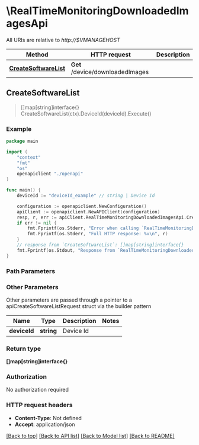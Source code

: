 # \RealTimeMonitoringDownloadedImagesApi

All URIs are relative to *http://$VMANAGEHOST*

Method | HTTP request | Description
------------- | ------------- | -------------
[**CreateSoftwareList**](RealTimeMonitoringDownloadedImagesApi.md#CreateSoftwareList) | **Get** /device/downloadedImages | 



## CreateSoftwareList

> []map[string]interface{} CreateSoftwareList(ctx).DeviceId(deviceId).Execute()





### Example

```go
package main

import (
    "context"
    "fmt"
    "os"
    openapiclient "./openapi"
)

func main() {
    deviceId := "deviceId_example" // string | Device Id

    configuration := openapiclient.NewConfiguration()
    apiClient := openapiclient.NewAPIClient(configuration)
    resp, r, err := apiClient.RealTimeMonitoringDownloadedImagesApi.CreateSoftwareList(context.Background()).DeviceId(deviceId).Execute()
    if err != nil {
        fmt.Fprintf(os.Stderr, "Error when calling `RealTimeMonitoringDownloadedImagesApi.CreateSoftwareList``: %v\n", err)
        fmt.Fprintf(os.Stderr, "Full HTTP response: %v\n", r)
    }
    // response from `CreateSoftwareList`: []map[string]interface{}
    fmt.Fprintf(os.Stdout, "Response from `RealTimeMonitoringDownloadedImagesApi.CreateSoftwareList`: %v\n", resp)
}
```

### Path Parameters



### Other Parameters

Other parameters are passed through a pointer to a apiCreateSoftwareListRequest struct via the builder pattern


Name | Type | Description  | Notes
------------- | ------------- | ------------- | -------------
 **deviceId** | **string** | Device Id | 

### Return type

**[]map[string]interface{}**

### Authorization

No authorization required

### HTTP request headers

- **Content-Type**: Not defined
- **Accept**: application/json

[[Back to top]](#) [[Back to API list]](../README.md#documentation-for-api-endpoints)
[[Back to Model list]](../README.md#documentation-for-models)
[[Back to README]](../README.md)

